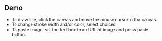 ## Demo

<script src="js/demo.js"></script>

- To draw line, click the canvas and move the mouse cursor in tha canvas.
- To change stroke width and/or color, select choices.
- To paste image, set the text box to an URL of image and press paste button.
